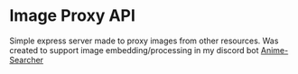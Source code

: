 # Image Proxy API
Simple express server made to proxy images from other resources.
Was created to support image embedding/processing in my discord bot [Anime-Searcher](https://github.com/wnmz/Anime-Searcher)